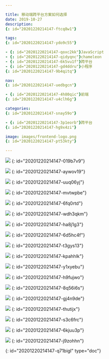 ```yaml
---

title: 移动端跨平台方案如何选择
date: 2019-10-27
description:
{: id="20201220214147-ftcq8w1"}

tags:
{: id="20201220214147-ydo9c55"}

- {: id="20201220214147-qoxc2kk"}JavaScript
- {: id="20201220214147-qidyqnc"}chameleon
- {: id="20201220214147-6k5vu1f"}跨平台
- {: id="20201220214147-gd4ddru"}小程序
{: id="20201220214147-9b4qitq"}

nav:
{: id="20201220214147-uedbgcn"}

- {: id="20201220214147-4h80qic"}前端
{: id="20201220214147-u4clh6g"}

categories:
{: id="20201220214147-snay59o"}

- {: id="20201220214147-3p1eorb"}跨平台
{: id="20201220214147-hg9x4zi"}

image: images/frontend-logo.png
{: id="20201220214147-pt53kty"}

---
```


![](./2019-10-27_移动端跨平台方案如何选择/1.png)
{: id="20201220214147-019b7v9"}

![](./2019-10-27_移动端跨平台方案如何选择/2.png)
{: id="20201220214147-aywov19"}

![](./2019-10-27_移动端跨平台方案如何选择/3.png)
{: id="20201220214147-uuq06yj"}

![](./2019-10-27_移动端跨平台方案如何选择/4.png)
{: id="20201220214147-mvtwpbe"}

![](./2019-10-27_移动端跨平台方案如何选择/5.png)
{: id="20201220214147-6fq0rtd"}

![](./2019-10-27_移动端跨平台方案如何选择/6.png)
{: id="20201220214147-wdh3qkm"}

![](./2019-10-27_移动端跨平台方案如何选择/7.png)
{: id="20201220214147-ha8j1g3"}

![](./2019-10-27_移动端跨平台方案如何选择/8.png)
{: id="20201220214147-6d5hc4f"}

![](./2019-10-27_移动端跨平台方案如何选择/9.png)
{: id="20201220214147-t3gys13"}

![](./2019-10-27_移动端跨平台方案如何选择/10.png)
{: id="20201220214147-kpahhlk"}

![](./2019-10-27_移动端跨平台方案如何选择/11.png)
{: id="20201220214147-y1xyebu"}

![](./2019-10-27_移动端跨平台方案如何选择/12.png)
{: id="20201220214147-h9fujwo"}

![](./2019-10-27_移动端跨平台方案如何选择/13.png)
{: id="20201220214147-8q56i6s"}

![](./2019-10-27_移动端跨平台方案如何选择/14.png)
{: id="20201220214147-gj4n9de"}

![](./2019-10-27_移动端跨平台方案如何选择/15.png)
{: id="20201220214147-thutijx"}

![](./2019-10-27_移动端跨平台方案如何选择/16.png)
{: id="20201220214147-s3c6frc"}

![](./2019-10-27_移动端跨平台方案如何选择/17.png)
{: id="20201220214147-6kjuu3p"}

![](./2019-10-27_移动端跨平台方案如何选择/18.png)
{: id="20201220214147-j9zohhn"}


{: id="20201220214147-q71bigl" type="doc"}
